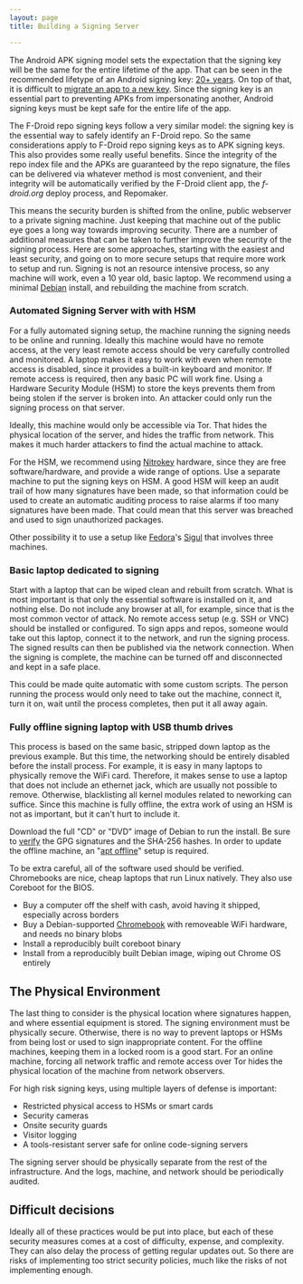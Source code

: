 ```yaml
---
layout: page
title: Building a Signing Server

---
```


The Android APK signing model sets the expectation that the signing
key will be the same for the entire lifetime of the app.  That can be
seen in the recommended lifetype of an Android signing key:
[20+ years](https://developer.android.com/studio/publish/app-signing.html#considerations).
On top of that, it is difficult to
[migrate an app to a new key](https://guardianproject.info/2015/12/29/how-to-migrate-your-android-apps-signing-key/).
Since the signing key is an essential part to preventing APKs from
impersonating another, Android signing keys must be kept safe for the
entire life of the app.

The F-Droid repo signing keys follow a very similar model: the signing
key is the essential way to safely identify an F-Droid repo. So the
same considerations apply to F-Droid repo signing keys as to APK
signing keys.  This also provides some really useful benefits.  Since
the integrity of the repo index file and the APKs are guaranteed by
the repo signature, the files can be delivered via whatever method is
most convenient, and their integrity will be automatically verified by
the F-Droid client app, the _f-droid.org_ deploy process, and Repomaker.

This means the security burden is shifted from the online, public
webserver to a private signing machine.  Just keeping that machine out
of the public eye goes a long way towards improving security.  There
are a number of additional measures that can be taken to further
improve the security of the signing process.  Here are some
approaches, starting with the easiest and least security, and going on
to more secure setups that require more work to setup and run.
Signing is not an resource intensive process, so any machine will
work, even a 10 year old, basic laptop.  We recommend using a minimal
[Debian](https://www.debian.org) install, and rebuilding the machine
from scratch.


### Automated Signing Server with with HSM

For a fully automated signing setup, the machine running the signing
needs to be online and running. Ideally this machine would have no
remote access, at the very least remote access should be very
carefully controlled and monitored.  A laptop makes it easy to work
with even when remote access is disabled, since it provides a built-in
keyboard and monitor.  If remote access is required, then any basic PC
will work fine.  Using a Hardware Security Module (HSM) to store the
keys prevents them from being stolen if the server is broken into.  An
attacker could only run the signing process on that server.

Ideally, this machine would only be accessible via Tor.  That hides
the physical location of the server, and hides the traffic from
network.  This makes it much harder attackers to find the actual
machine to attack.

For the HSM, we recommend using [Nitrokey](https://www.nitrokey.com/)
hardware, since they are free software/hardware, and provide a wide
range of options.  Use a separate machine to put the signing keys on
HSM.  A good HSM will keep an audit trail of how many signatures have
been made, so that information could be used to create an automatic
auditing process to raise alarms if too many signatures have been
made.  That could mean that this server was breached and used to sign
unauthorized packages.

Other possibility it to use a setup like [Fedora](https://pagure.io/sigul)'s
[Sigul](http://www.devops-blog.net/koji/gpg-signing-rpms-with-sigul-signing-server-koji-integration)
that involves three machines.


### Basic laptop dedicated to signing

Start with a laptop that can be wiped clean and rebuilt from scratch.
What is most important is that only the essential software is
installed on it, and nothing else.  Do not include any browser at all,
for example, since that is the most common vector of attack.  No
remote access setup (e.g. SSH or VNC) should be installed or
configured.  To sign apps and repos, someone would take out this
laptop, connect it to the network, and run the signing process.  The
signed results can then be published via the network connection.  When
the signing is complete, the machine can be turned off and
disconnected and kept in a safe place.

This could be made quite automatic with some custom scripts.  The
person running the process would only need to take out the machine,
connect it, turn it on, wait until the process completes, then put it
all away again.


### Fully offline signing laptop with USB thumb drives

This process is based on the same basic, stripped down laptop as the
previous example.  But this time, the networking should be entirely
disabled before the install process.  For example, it is easy in many
laptops to physically remove the WiFi card.  Therefore, it makes sense
to use a laptop that does not include an ethernet jack, which are
usually not possible to remove.  Otherwise, blacklisting all kernel
modules related to neworking can suffice.  Since this machine is fully
offline, the extra work of using an HSM is not as important, but it
can't hurt to include it.

Download the full "CD" or "DVD" image of Debian to run the install.
Be sure to [verify](https://www.debian.org/CD/verify) the GPG
signatures and the SHA-256 hashes.  In order to update the offline
machine, an "[apt offline](https://www.debian.org/doc/manuals/apt-offline)"
setup is required.

To be extra careful, all of the software used should be verified.
Chromebooks are nice, cheap laptops that run Linux natively.  They
also use Coreboot for the BIOS.

* Buy a computer off the shelf with cash, avoid having it shipped, especially across borders
* Buy a Debian-supported [Chromebook](https://www.chromium.org/chromium-os/developer-information-for-chrome-os-devices/acer-c720-chromebook) with removeable WiFi hardware, and needs no binary blobs
* Install a reproducibly built coreboot binary
* Install from a reproducibly built Debian image, wiping out Chrome OS entirely
  

## The Physical Environment

The last thing to consider is the physical location where signatures
happen, and where essential equipment is stored.  The signing
environment must be physically secure. Otherwise, there is no way to
prevent laptops or HSMs from being lost or used to sign inappropriate
content.  For the offline machines, keeping them in a locked room is a
good start.  For an online machine, forcing all network traffic and
remote access over Tor hides the physical location of the machine from
network observers.

For high risk signing keys, using multiple layers of defense is
important:

* Restricted physical access to HSMs or smart cards
* Security cameras
* Onsite security guards
* Visitor logging
* A tools-resistant server safe for online code-signing servers

The signing server should be physically separate from the rest of the
infrastructure.  And the logs, machine, and network should be
periodically audited.


## Difficult decisions

Ideally all of these practices would be put into place, but each of
these security measures comes at a cost of difficulty, expense, and
complexity.  They can also delay the process of getting regular
updates out.  So there are risks of implementing too strict security
policies, much like the risks of not implementing enough.
